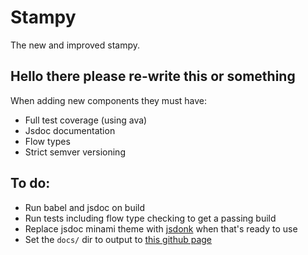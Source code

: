 # Stampy

The new and improved stampy.

## Hello there please re-write this or something

When adding new components they must have:
- Full test coverage (using ava)
- Jsdoc documentation
- Flow types
- Strict semver versioning

## To do:
- Run babel and jsdoc on build
- Run tests including flow type checking to get a passing build
- Replace jsdoc minami theme with [jsdonk](https://github.com/dxinteractive/jsdonk) when that's ready to use
- Set the `docs/` dir to output to [this github page](https://bigdatr.github.io/stampy)
